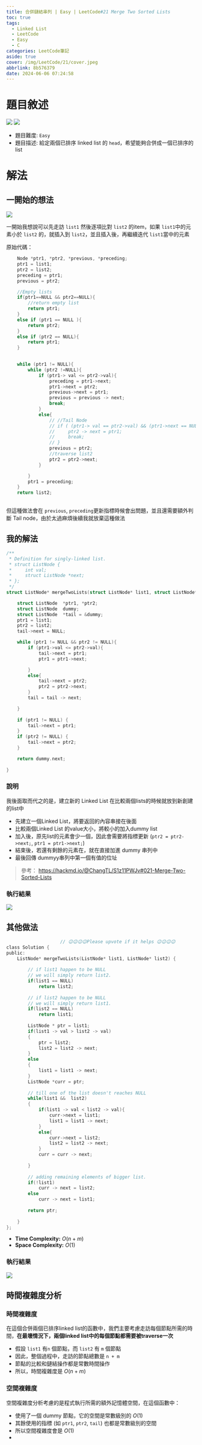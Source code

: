 ```yaml
---
title: 合併鏈結串列 | Easy | LeetCode#21 Merge Two Sorted Lists
toc: true
tags:
  - Linked List
  - LeetCode
  - Easy
  - C
categories: LeetCode筆記
aside: true
cover: /img/LeetCode/21/cover.jpeg
abbrlink: 8b576379
date: 2024-06-06 07:24:58
---
```


# 題目敘述

![](/img/LeetCode/21/question1.png)
![](/img/LeetCode/21/question2.png)

- 題目難度: `Easy`
- 題目描述: 給定兩個已排序 linked list 的 `head`，希望能夠合併成一個已排序的list

# 解法

## 一開始的想法
![](/img/LeetCode/21/algo.jpg)

一開始我想說可以先走訪 `list1` 然後逐項比對 `list2` 的item，如果 `list1`中的元素小於 `list2` 的，就插入到 `list2`，並且插入後，再繼續迭代 `list1`當中的元素

原始代碼：

```c
    Node *ptr1, *ptr2, *previous, *preceding; 
    ptr1 = list1;
    ptr2 = list2;
    preceding = ptr1;
    previous = ptr2;

    //Empty lists
    if(ptr1==NULL && ptr2==NULL){
        //return empty list
        return ptr1;
    }
    else if (ptr1 == NULL ){
        return ptr2;
    }
    else if (ptr2 == NULL){
        return ptr1;
    }
    

    while (ptr1 != NULL){
        while (ptr2 !=NULL){
            if (ptr1-> val <= ptr2->val){
                preceding = ptr1->next;
                ptr1->next = ptr2;
                previous->next = ptr1;
                previous = previous -> next;
                break;
            }
            else{
                // //Tail Node
                // if ( (ptr1-> val == ptr2->val) && (ptr1->next == NULL)){
                //     ptr2 -> next = ptr1;
                //     break;
                // }
                previous = ptr2;
                //traverse list2
                ptr2 = ptr2->next;
            }

        }
        ptr1 = preceding;
    }
    return list2;
    
```

但這種做法會在 `previous`, `preceding`更新指標時候會出問題，並且還需要額外判斷 Tail node，由於太過麻煩後續我就放棄這種做法

## 我的解法

```c
/**
 * Definition for singly-linked list.
 * struct ListNode {
 *     int val;
 *     struct ListNode *next;
 * };
 */
struct ListNode* mergeTwoLists(struct ListNode* list1, struct ListNode* list2) {

    struct ListNode  *ptr1, *ptr2;
    struct ListNode  dummy;
    struct ListNode  *tail = &dummy;
    ptr1 = list1;
    ptr2 = list2;
    tail->next = NULL;

    while (ptr1 != NULL && ptr2 != NULL){
        if (ptr1->val <= ptr2->val){
            tail->next = ptr1;
            ptr1 = ptr1->next;

        }
        else{
            tail->next = ptr2;
            ptr2 = ptr2->next;
        }
        tail = tail -> next;

    }
    
    if (ptr1 != NULL) {
        tail->next = ptr1;
    }
    if (ptr2 != NULL) {
        tail->next = ptr2;
    }

    return dummy.next;
    
}
```

### 說明

我後面取而代之的是，建立新的 Linked List 在比較兩個lists的時候就放到新創建的list中

- 先建立一個Linked List，將要返回的內容串接在後面
- 比較兩個Linked List 的value大小，將較小的加入dummy list
- 加入後，原先list的元素會少一個，因此會需要將指標更新 (`ptr2 = ptr2->next;`, `ptr1 = ptr1->next;`)
- 結束後，若還有剩餘的元素在，就在直接加進 dummy 串列中
- 最後回傳 dummyy串列中第一個有值的位址


> 參考： https://hackmd.io/@ChangTL/S1z11PWJv#021-Merge-Two-Sorted-Lists

### 執行結果

![](/img/LeetCode/21/results.png)

## 其他做法



```c
					// 😉😉😉😉Please upvote if it helps 😉😉😉😉
class Solution {
public:
    ListNode* mergeTwoLists(ListNode* list1, ListNode* list2) {
       
	    // if list1 happen to be NULL
		// we will simply return list2.
        if(list1 == NULL)
            return list2;
		
		// if list2 happen to be NULL
		// we will simply return list1.
        if(list2 == NULL)
            return list1;
        
        ListNode * ptr = list1;
        if(list1 -> val > list2 -> val)
        {
            ptr = list2;
            list2 = list2 -> next;
        }
        else
        {
            list1 = list1 -> next;
        }
        ListNode *curr = ptr;
        
		// till one of the list doesn't reaches NULL
        while(list1 &&  list2)
        {
            if(list1 -> val < list2 -> val){
                curr->next = list1;
                list1 = list1 -> next;
            }
            else{
                curr->next = list2;
                list2 = list2 -> next;
            }
            curr = curr -> next;
                
        }
		
		// adding remaining elements of bigger list.
        if(!list1)
            curr -> next = list2;
        else
            curr -> next = list1;
            
        return ptr;
       
    }
};
```
- **Time Complexity:** $O(n+m)$
- **Space Complexity:** $O(1)$

### 執行結果

![](/img/LeetCode/21/results2.png)

## 時間複雜度分析

### 時間複雜度

在這個合併兩個已排序linked list的函數中，我們主要考慮走訪每個節點所需的時間，**在最壞情況下，兩個linked list中的每個節點都需要被traverse一次**

- 假設 `list1` 有`n` 個節點，而 `list2` 有 `m` 個節點
- 因此，整個過程中，走訪的節點總數是 `n + m`
- 節點的比較和鏈結操作都是常數時間操作
- 所以，時間複雜度是 $O(n + m)$
 
### 空間複雜度

空間複雜度分析考慮的是程式執行所需的額外記憶體空間，在這個函數中：
- 使用了一個 dummy 節點，它的空間是常數級別的 $O(1)$
- 其餘使用的指標 (如 `ptr1`, `ptr2`, `tail`) 也都是常數級別的空間
- 所以空間複雜度會是 $O(1)$
- 
